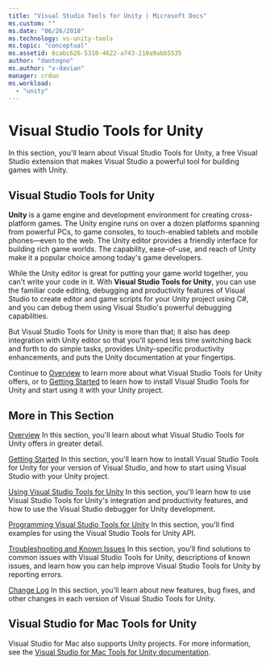 ```yaml
---
title: "Visual Studio Tools for Unity | Microsoft Docs"
ms.custom: ""
ms.date: "06/26/2018"
ms.technology: vs-unity-tools
ms.topic: "conceptual"
ms.assetid: 6cabc626-5310-4622-a743-210a9abb5535
author: "dantogno"
ms.author: "v-davian"
manager: crdun
ms.workload:
  - "unity"
---
```

# Visual Studio Tools for Unity

In this section, you'll learn about Visual Studio Tools for Unity, a free Visual Studio extension that makes Visual Studio a powerful tool for building games with Unity.

## Visual Studio Tools for Unity

 **Unity** is a game engine and development environment for creating cross-platform games. The Unity engine runs on over a dozen platforms spanning from powerful PCs, to game consoles, to touch-enabled tablets and mobile phones—even to the web. The Unity editor provides a friendly interface for building rich game worlds. The capability, ease-of-use, and reach of Unity make it a popular choice among today's game developers.

 While the Unity editor is great for putting your game world together, you can't write your code in it. With **Visual Studio Tools for Unity**, you can use the familiar code editing, debugging and productivity features of Visual Studio to create editor and game scripts for your Unity project using C#, and you can debug them using Visual Studio's powerful debugging capabilities.

 But Visual Studio Tools for Unity is more than that; it also has deep integration with Unity editor so that you'll spend less time switching back and forth to do simple tasks, provides Unity-specific productivity enhancements, and puts the Unity documentation at your fingertips.

 Continue to [Overview](../cross-platform/overview-of-visual-studio-tools-for-unity.md) to learn more about what Visual Studio Tools for Unity offers, or to [Getting Started](../cross-platform/getting-started-with-visual-studio-tools-for-unity.md) to learn how to install Visual Studio Tools for Unity and start using it with your Unity project.

## More in This Section

 [Overview](../cross-platform/overview-of-visual-studio-tools-for-unity.md)
 In this section, you'll learn about what Visual Studio Tools for Unity offers in greater detail.

 [Getting Started](../cross-platform/getting-started-with-visual-studio-tools-for-unity.md)
 In this section, you'll learn how to install Visual Studio Tools for Unity for your version of Visual Studio, and how to start using Visual Studio with your Unity project.

 [Using Visual Studio Tools for Unity](../cross-platform/using-visual-studio-tools-for-unity.md)
 In this section, you'll learn how to use Visual Studio Tools for Unity's integration and productivity features, and how to use the Visual Studio debugger for Unity development.

 [Programming Visual Studio Tools for Unity](../cross-platform/programming-visual-studio-tools-for-unity.md)
 In this section, you'll find examples for using the Visual Studio Tools for Unity API.

 [Troubleshooting and Known Issues](../cross-platform/troubleshooting-and-known-issues-visual-studio-tools-for-unity.md)
 In this section, you'll find solutions to common issues with Visual Studio Tools for Unity, descriptions of known issues, and learn how you can help improve Visual Studio Tools for Unity by reporting errors.

 [Change Log](../cross-platform/change-log-visual-studio-tools-for-unity.md)
 In this section, you'll learn about new features, bug fixes, and other changes in each version of Visual Studio Tools for Unity.

## Visual Studio for Mac Tools for Unity

Visual Studio for Mac also supports Unity projects. For more information, see the [Visual Studio for Mac Tools for Unity documentation](https://docs.microsoft.com/en-us/visualstudio/mac/unity-tools).
